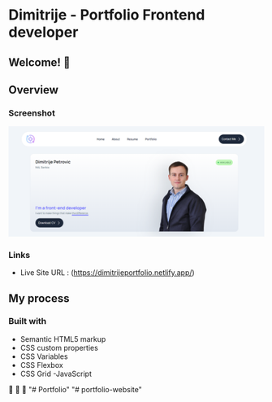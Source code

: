 # Dimitrije - Portfolio Frontend developer

## Welcome! 👋

## Overview

### Screenshot

![](./images/portfolio.PNG)

### Links

- Live Site URL : (https://dimitrijeportfolio.netlify.app/)

## My process

### Built with

- Semantic HTML5 markup
- CSS custom properties
- CSS Variables
- CSS Flexbox
- CSS Grid
  -JavaScript

:rocket: :rocket: :rocket:
"# Portfolio" 
"# portfolio-website" 
